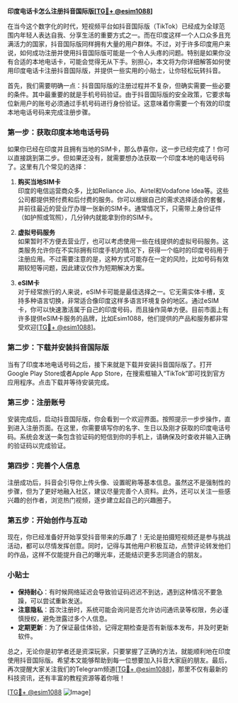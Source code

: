 **印度电话卡怎么注册抖音国际版[[TG💪+ @esim1088](https://t.me/s/esim1088)]**

在当今这个数字化的时代，短视频平台如抖音国际版（TikTok）已经成为全球范围内年轻人表达自我、分享生活的重要方式之一。而在印度这样一个人口众多且充满活力的国家，抖音国际版同样拥有大量的用户群体。不过，对于许多印度用户来说，如何成功注册并使用抖音国际版可能是一个令人头疼的问题。特别是如果你没有合适的本地电话卡，可能会觉得无从下手。别担心，本文将为你详细解答如何使用印度电话卡注册抖音国际版，并提供一些实用的小贴士，让你轻松玩转抖音。

首先，我们需要明确一点：抖音国际版的注册过程并不复杂，但确实需要一些必要的条件。其中最重要的就是手机号码验证。由于抖音国际版的安全政策，它要求每位新用户的账号必须通过手机号码进行身份验证。这意味着你需要一个有效的印度本地电话号码来完成注册步骤。

### **第一步：获取印度本地电话号码**
如果你已经在印度并且拥有当地的SIM卡，那么恭喜你，这一步已经完成了！你可以直接跳到第二步。但如果还没有，就需要想办法获取一个印度本地的电话号码了。这里有几个常见的选择：

1. **购买当地SIM卡**  
   印度的电信运营商众多，比如Reliance Jio、Airtel和Vodafone Idea等。这些公司都提供预付费和后付费的服务。你可以根据自己的需求选择适合的套餐，并前往最近的营业厅办理一张新的SIM卡。通常情况下，只需带上身份证件（如护照或驾照），几分钟内就能拿到你的SIM卡。

2. **虚拟号码服务**  
   如果暂时不方便去营业厅，也可以考虑使用一些在线提供的虚拟号码服务。这类服务允许你在不实际拥有印度手机的情况下，获得一个临时的印度号码用于注册应用。不过需要注意的是，这种方式可能存在一定的风险，比如号码有效期较短等问题，因此建议仅作为短期解决方案。

3. **eSIM卡**  
   对于经常旅行的人来说，eSIM卡可能是最佳选择之一。它无需实体卡槽，支持多种语言切换，非常适合像印度这样多语言环境复杂的地区。通过eSIM卡，你可以快速激活属于自己的印度号码，而且操作简单方便。目前市面上有许多提供eSIM卡服务的品牌，比如Esim1088，他们提供的产品和服务都非常受欢迎[[TG💪+ @esim1088](https://t.me/s/esim1088)]。

### **第二步：下载并安装抖音国际版**
当有了印度本地电话号码之后，接下来就是下载并安装抖音国际版了。打开Google Play Store或者Apple App Store，在搜索框输入“TikTok”即可找到官方应用程序。点击下载并等待安装完成。

### **第三步：注册账号**
安装完成后，启动抖音国际版，你会看到一个欢迎界面。按照提示一步步操作，直到进入注册页面。在这里，你需要填写你的名字、生日以及刚才获取的印度电话号码。系统会发送一条包含验证码的短信到你的手机上，请确保及时查收并输入正确的验证码以完成验证。

### **第四步：完善个人信息**
注册成功后，抖音会引导你上传头像、设置昵称等基本信息。虽然这不是强制性的步骤，但为了更好地融入社区，建议尽量完善个人资料。此外，还可以关注一些感兴趣的创作者，浏览热门视频，逐步建立起自己的兴趣圈子。

### **第五步：开始创作与互动**
现在，你已经准备好开始享受抖音带来的乐趣了！无论是拍摄短视频还是参与挑战活动，都可以尽情发挥创意。同时，记得与其他用户积极互动，点赞评论转发他们的作品，这样不仅能提升自己的曝光率，还能结识更多志同道合的朋友。

### **小贴士**
- **保持耐心**：有时候网络延迟会导致验证码迟迟不到达，遇到这种情况不要急躁，可以尝试重新发送。
- **注意隐私**：首次注册时，系统可能会询问是否允许访问通讯录等权限，务必谨慎授权，避免泄露过多个人信息。
- **定期更新**：为了保证最佳体验，记得定期检查是否有新版本发布，并及时更新软件。

总之，无论你是初学者还是资深玩家，只要掌握了正确的方法，就能顺利地在印度使用抖音国际版。希望本文能够帮助到每一位想要加入抖音大家庭的朋友。最后，再次提醒大家关注我们的Telegram频道[[TG💪+ @esim1088](https://t.me/s/esim1088)]，那里不仅有最新的科技资讯，还有丰富的教程资源等着你哦！

[[TG💪+ @esim1088](https://t.me/s/esim1088) ![Image](https://i.postimg.cc/4NQfJmqS/Snipaste-2025-05-13-00-14-12.png)]